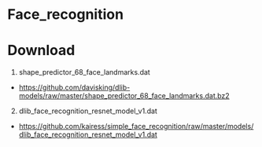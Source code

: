 # Face_recognition

# Download

1. shape_predictor_68_face_landmarks.dat
- https://github.com/davisking/dlib-models/raw/master/shape_predictor_68_face_landmarks.dat.bz2

2. dlib_face_recognition_resnet_model_v1.dat
- https://github.com/kairess/simple_face_recognition/raw/master/models/dlib_face_recognition_resnet_model_v1.dat
